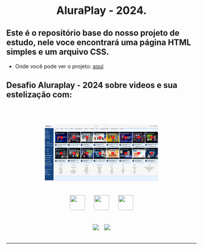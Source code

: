 <div align="center">
    <h1>AluraPlay - 2024.</h1>
</div>

## Este é o repositório base do nosso projeto de estudo, nele voce encontrará uma página  HTML simples e um arquivo CSS.

- Onde você pode  ver o projeto: [aqui](pedrozef.github.io/aluraplay-2024/)

## Desafio Aluraplay - 2024 sobre videos e sua estelização com:

<br><br>
<div align="center">
    <img src="img/aluraplay-2024.png" width="300" height="150" hspace="25">
</div>
<br><br>
<div align="center">
    <img src="https://cdn.jsdelivr.net/gh/devicons/devicon/icons/html5/html5-original.svg" width="40" height="40" hspace="10">
    <img src="https://cdn.jsdelivr.net/gh/devicons/devicon/icons/css3/css3-original.svg" width="40" height="40" hspace="10">  
    <img src="https://cdn.jsdelivr.net/gh/devicons/devicon/icons/git/git-original.svg" width="40" height="40" hspace="10">
</div>
<br><br>

<div align="center">
    <img src="https://img.shields.io/badge/IN%C3%8DCIO-20%2F04%2F2024-green" hspace="5"/>
    <img src="https://img.shields.io/badge/T%C3%89RMINO-25%2F04%2F2024-red" hspace="5"/>
</div>
<br>
<hr>
